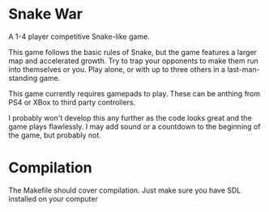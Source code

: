 # Snake War
A 1-4 player competitive Snake-like game.

This game follows the basic rules of Snake, but the game features a larger map and accelerated growth. Try to trap your opponents to make them run into themselves or you. Play alone, or with up to three others in a last-man-standing game.

This game currently requires gamepads to play. These can be anthing from PS4 or XBox to third party controllers.

I probably won't develop this any further as the code looks great and the game plays flawlessly. I may add sound or a countdown to the beginning of the game, but probably not.

# Compilation
The Makefile should cover compilation. Just make sure you have SDL installed on your computer
